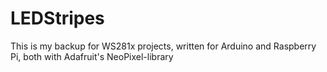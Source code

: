 # LEDStripes
This is my backup for WS281x projects, written for Arduino and Raspberry Pi, both with Adafruit's NeoPixel-library

